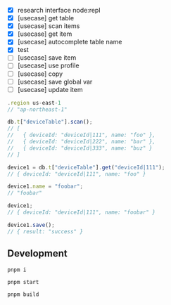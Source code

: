 - [x] research interface node:repl
- [x] [usecase] get table
- [x] [usecase] scan items
- [x] [usecase] get item
- [x] [usecase] autocomplete table name
- [x] test
- [ ] [usecase] save item
- [ ] [usecase] use profile
- [ ] [usecase] copy
- [ ] [usecase] save global var
- [ ] [usecase] update item

```js
.region us-east-1
// "ap-northeast-1"

db.t["deviceTable"].scan();
// [
//   { deviceId: "deviceId|111", name: "foo" },
//   { deviceId: "deviceId|222", name: "bar" },
//   { deviceId: "deviceId|333", name: "buz" }
// ]

device1 = db.t["deviceTable"].get("deviceId|111");
// { deviceId: "deviceId|111", name: "foo" }

device1.name = "foobar";
// "foobar"

device1;
// { deviceId: "deviceId|111", name: "foobar" }

device1.save();
// { result: "success" }
```

## Development

```
pnpm i
```

```
pnpm start
```

```
pnpm build
```
